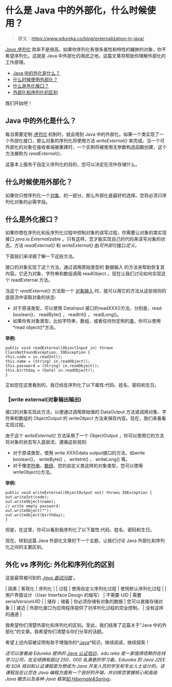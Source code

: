 # 什么是 Java 中的外部化，什么时候使用？

> 原文：<https://www.edureka.co/blog/externalization-in-java/>

*[Java 序列化](https://www.edureka.co/blog/serialization-in-java/)* 效率不是很高。如果你序列化有很多属性和特性的臃肿的对象，你不希望序列化。这就是 Java 中外部化的用武之地。这篇文章将帮助你理解外部化的工作原理。

*   [Java 中的外化是什么？](#What_is_Externalization?)
*   [什么时候使用外部化？](#When_to_use_this_Externalization?)
*   [什么是外化接口？](#What_is_the_Externalization_interface?)
*   [外部化和序列化的区别](#Difference_between_Externalization_and_Serialization)

我们开始吧！

## **Java 中的外化是什么？**

每当需要定制 *[序列化](https://www.edureka.co/blog/serialization-in-java/)* 机制时，就会用到 Java 中的外部化。如果一个类实现了一个外部化接口，那么对象的序列化将使用方法 *writeExternal()* 来完成。当一个可外部化的对象在接收者端被重建时，一个实例将被使用无参数构造函数创建，这个方法被称为 *readExternal()。*

这基本上服务于自定义序列化的目的，您可以决定在流中存储什么。

## 什么时候使用外部化？

如果你只想序列化一个[对象](https://www.edureka.co/blog/java-object/)、的一部分，那么外部化是最好的选择。您将必须只序列化对象的必需字段。

## **什么是外化接口？**

如果你想在序列化和反序列化过程中控制对象的读写过程，你需要让对象的类实现接口 *java.io.Externalizable* 。只有这样，您才能实现自己的代码来读写对象的状态。方法 *readExternal()* 和 *writeExternal()* 由*可外部化*接口*定义。*

下面我们来详细了解一下这些方法。

接口的对象实现了这个方法，通过调用原始类型的 数据输入 的方法来帮助恢复其内容。它还为对象、字符串和数组调用 readObject 。现在让我们讨论如何实现这个 readExternal 方法。

当这个 *readExternal()* 方法取一个 [对象输入](https://www.edureka.co/blog/java-object/) 时，就可以用它的方法从这些规则的底层流中读取对象的状态:

*   对于原语类型，可以使用  DataInput 接口的readXXX()方法。分别是，read boolean()，  readByte() ，  readInt() ，  readLong()。
*   如果你有对象类型，比如字符串，数组，或者任何你定制的[类](https://www.edureka.co/blog/java-objects-and-classes/)，你可以使用*read object()*方法。

**举例:**

```
public void readExternal(ObjectInput in) throws ClassNotFoundException, IOException {
this.code = in.readInt();
this.name = (String) in.readObject();
this.password = (String) in.readObject();
this.birthday = (Date) in.readObject();
}
```

正如您在这里看到的，我已经反序列化了以下属性:代码、姓名、密码和生日。

### **【write external(对象输出输出)**

接口的对象实现此方法，以便通过调用原始值的 DataOutput 方法或调用对象、字符串和数组的 ObjectOutput 的 *writeObject* 方法来保存内容。现在，我们来看看实现过程。

由于这个 *writeExternal()* 方法采用了一个 ObjectOutput ，你可以使用它的方法将对象的状态写入底层流，遵循这些规则:

*   对于原语类型，使用 write XXX()data output接口的方法，如write boolean()，  writeByte() ，  writeInt() ，  writeLong() 等。
*   对于像[字符串](https://www.edureka.co/blog/java-string/)、[数组](https://www.edureka.co/blog/java-array/)、您的自定义类这样的对象类型，您可以使用writeObject()方法。

**举例:**

```
public void writeExternal(ObjectOutput out) throws IOException {
out.writeInt(code);
out.writeObject(name);
// write empty password:
out.writeObject("");
out.writeObject(birthday);
}
```

但是，在这里，你可以看到我序列化了以下属性:代码、姓名、密码和生日。

现在，转到这篇 Java 外部化文章的下一个主题，让我们讨论 Java 外部化和序列化之间的主要区别。

## **外化 vs 序列化:** **外化和序列化的区别**

这是最常被问到的 *[Java 面试问题](https://www.edureka.co/blog/interview-questions/java-interview-questions/)* 。

| 因素 | 客观化 | 序列化 |
| 过程 | 使用自定义序列化过程 | 使用默认序列化过程 |
| 用户界面设计（User Interface Design 的缩写） | 不需要 UID | 需要 serialVersionUID |
| 储存；储备 | 你必须存储有对象的数据 | 您可以直接存储对象 |
| 接近 | 外部化接口为应用程序提供了对序列化过程的完全控制。 | 没有这样的通道 |

我希望你们清楚外部化和序列化的区别。至此，我们结束了这篇关于“Java 中的外部化”的文章。我希望你们清楚与你们分享的话题。

希望上述内容被证明有助于增强你的*[Java](https://www.edureka.co/blog/what-is-java/)*知识。继续阅读，继续探索！

*还可以查看由 Edureka 提供的 [Java 认证培训](https://www.edureka.co/java-j2ee-training-course)，edu reka 是一家值得信赖的在线学习公司，在全球拥有超过 250，000 名满意的学习者。Edureka 的 Java J2EE 和 SOA 培训和认证课程是为想成为 Java 开发人员的学生和专业人士设计的。该课程旨在让您在 Java 编程方面有一个良好的开端，并训练您掌握核心和高级 Java 概念以及各种 Java 框架[如 Hibernate&Spring](https://www.edureka.co/blog/java-frameworks/)。*